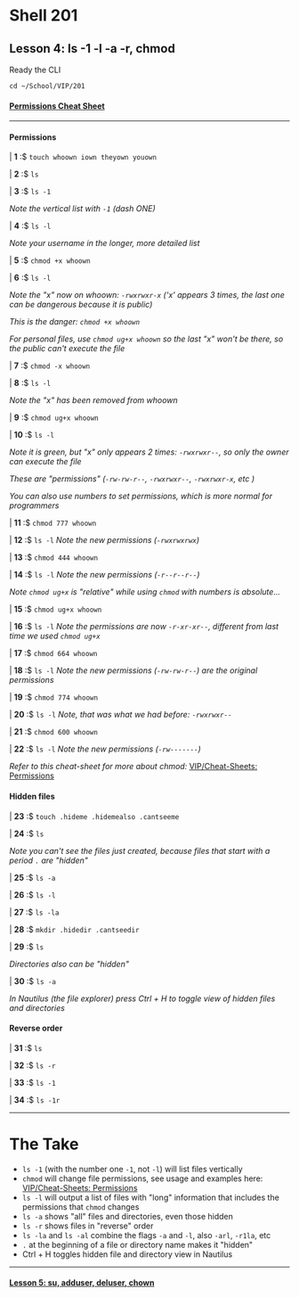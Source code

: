 # Shell 201
## Lesson 4: ls -1 -l -a -r, chmod

Ready the CLI

`cd ~/School/VIP/201`

#### [Permissions Cheat Sheet](https://github.com/inkVerb/vip/blob/master/Cheat-Sheets/Permissions.md)

___

#### Permissions

| **1** :$ `touch whoown iown theyown youown`

| **2** :$ `ls`

| **3** :$ `ls -1`

*Note the vertical list with `-1` (dash ONE)*

| **4** :$ `ls -l`

*Note your username in the longer, more detailed list*

| **5** :$ `chmod +x whoown`

| **6** :$ `ls -l`

*Note the "x" now on whoown: `-rwxrwxr-x` ('x' appears 3 times, the last one can be dangerous because it is public)*

*This is the danger: `chmod +x whoown`*

*For personal files, use `chmod ug+x whoown` so the last "x" won't be there, so the public can't execute the file*

| **7** :$ `chmod -x whoown`

| **8** :$ `ls -l`

*Note the "x" has been removed from whoown*

| **9** :$ `chmod ug+x whoown`

| **10** :$ `ls -l`

*Note it is green, but "x" only appears 2 times: `-rwxrwxr--`, so only the owner can execute the file*

*These are "permissions" (`-rw-rw-r--`, `-rwxrwxr--`, `-rwxrwxr-x`, etc )*

*You can also use numbers to set permissions, which is more normal for programmers*

| **11** :$ `chmod 777 whoown`

| **12** :$ `ls -l` *Note the new permissions (`-rwxrwxrwx`)*

| **13** :$ `chmod 444 whoown`

| **14** :$ `ls -l` *Note the new permissions (`-r--r--r--`)*

*Note `chmod ug+x` is "relative" while using `chmod` with numbers is absolute...*

| **15** :$ `chmod ug+x whoown`

| **16** :$ `ls -l` *Note the permissions are now `-r-xr-xr--`, different from last time we used `chmod ug+x`*

| **17** :$ `chmod 664 whoown`

| **18** :$ `ls -l` *Note the new permissions (`-rw-rw-r--`) are the original permissions*

| **19** :$ `chmod 774 whoown`

| **20** :$ `ls -l` *Note, that was what we had before: `-rwxrwxr--`*

| **21** :$ `chmod 600 whoown`

| **22** :$ `ls -l` *Note the new permissions (`-rw-------`)*

*Refer to this cheat-sheet for more about chmod:* [VIP/Cheat-Sheets: Permissions](https://github.com/inkVerb/VIP/blob/master/Cheat-Sheets/Permissions.md)

#### Hidden files

| **23** :$ `touch .hideme .hidemealso .cantseeme`

| **24** :$ `ls`

*Note you can't see the files just created, because files that start with a period `.` are "hidden"*

| **25** :$ `ls -a`

| **26** :$ `ls -l`

| **27** :$ `ls -la`

| **28** :$ `mkdir .hidedir .cantseedir`

| **29** :$ `ls`

*Directories also can be "hidden"*

| **30** :$ `ls -a`

*In Nautilus (the file explorer) press Ctrl + H to toggle view of hidden files and directories*

#### Reverse order

| **31** :$ `ls`

| **32** :$ `ls -r`

| **33** :$ `ls -1`

| **34** :$ `ls -1r`

___

# The Take

- `ls -1` (with the number one `-1`, not `-l`) will list files vertically
- `chmod` will change file permissions, see usage and examples here: [VIP/Cheat-Sheets: Permissions](https://github.com/inkVerb/VIP/blob/master/Cheat-Sheets/Permissions.md)
- `ls -l` will output a list of files with "long" information that includes the permissions that `chmod` changes
- `ls -a` shows "all" files and directories, even those hidden
- `ls -r` shows files in "reverse" order
- `ls -la` and `ls -al` combine the flags `-a` and `-l`, also `-arl`, `-r1la`, etc
- `.` at the beginning of a file or directory name makes it "hidden"
- Ctrl + H toggles hidden file and directory view in Nautilus
___

#### [Lesson 5: su, adduser, deluser, chown](https://github.com/inkVerb/vip/blob/master/201/Lesson-05.md)
